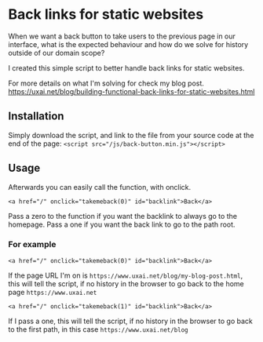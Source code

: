 # Back links for static websites

When we want a back button to take users to the previous page in our interface, what is the expected behaviour and how do we solve for history outside of our domain scope?

I created this simple script to better handle back links for static websites.

For more details on what I'm solving for check my blog post.
https://uxai.net/blog/building-functional-back-links-for-static-websites.html

## Installation
Simply download the script, and link to the file from your source code at the end of the page: 
```<script src="/js/back-button.min.js"></script>```


## Usage
Afterwards you can easily call the function, with onclick.

```
<a href="/" onclick="takemeback(0)" id="backlink">Back</a>
```

Pass a zero to the function if you want the backlink to always go to the homepage. Pass a one if you want the back link to go to the path root.

### For example

```
<a href="/" onclick="takemeback(0)" id="backlink">Back</a>
```

If the page URL I'm on is `https://www.uxai.net/blog/my-blog-post.html`, this will tell the script, if no history in the browser to go back to the home page `https://www.uxai.net`

```
<a href="/" onclick="takemeback(1)" id="backlink">Back</a>
```

If I pass a one, this will tell the script, if no history in the browser to go back to the first path, in this case `https://www.uxai.net/blog`